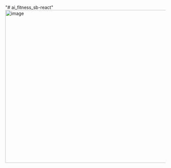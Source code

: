 "# ai_fitness_sb-react" 
<img width="996" height="479" alt="image" src="https://github.com/user-attachments/assets/53a43756-4732-4e86-80cf-b3f9009e0da2" />

